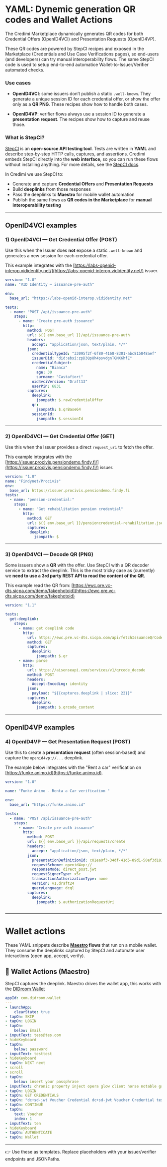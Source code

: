 # YAML: Dynemic generation QR codes and Wallet Actions

The Credimi Marketplace dynamically generates QR codes for both Credential Offers (OpenID4VCI) and Presentation Requests (OpenID4VP). 

These QR codes are powered by StepCI recipes and exposed in the Marketplace (Credentials and Use Case Verifications pages), so end-users (and developers) can try manual interoperability flows. The same StepCI code is used to setup end-to-end automatice Wallet-to-Issuer/Verifier automated checks.

### Use cases

* **OpenID4VCI**: some issuers don’t publish a static `.well-known`. They generate a unique session ID for each credential offer, or show the offer only as a **QR PNG**. These recipes show how to handle both cases.

* **OpenID4VP**: verifier flows always use a session ID to generate a **presentation request**. The recipes show how to capture and reuse those.


### What is StepCI?

[StepCI](https://stepci.com/) is an **open-source API testing tool**. Tests are written in **YAML** and describe step‑by‑step HTTP calls, captures, and assertions. Credimi embeds StepCI directly into the **web interface**, so you can run these flows without installing anything. For more details, see the [StepCI docs](https://stepci.com/docs).

In Credimi we use StepCI to:

* Generate and capture **Credential Offers** and **Presentation Requests**
* Build **deeplinks** from those responses
* Pass the deeplinks to **Maestro** for mobile wallet automation
* Publish the same flows as **QR codes in the Marketplace** for **manual interoperability testing**


---
## OpenID4VCI examples


### 1) OpenID4VCI — Get Credential Offer (POST)

Use this when the Issuer does **not** expose a static `.well-known` and generates a new session for each credential offer.

This example integrates with the [https://labs-openid-interop.vididentity.net/](https://labs-openid-interop.vididentity.net/) issuer.

```yaml
version: "1.0"
name: "VID Identity – issuance-pre-auth"

env:
  base_url: "https://labs-openid-interop.vididentity.net"

tests:
  - name: "POST /api/issuance-pre-auth"
    steps:
      - name: "Create pre-auth issuance"
        http:
          method: POST
          url: ${{ env.base_url }}/api/issuance-pre-auth
          headers:
            accept: "application/json, text/plain, */*"
          json:
            credentialTypeId: "33095f2f-6f80-4168-8301-abc815848aef"
            issuerDid: "did:ebsi:zpD3Qp8h4psvdgnTGMX6hfE"
            credentialSubject:
              name: "Bianca"
              age: 30
              surname: "Castafiori"
            oid4vciVersion: "Draft13"
            userPin: 6831
          captures:
            deeplink:
              jsonpath: $.rawCredentialOffer
            qr:
              jsonpath: $.qrBase64
            sessionId:
              jsonpath: $.sessionId
```

---

### 2) OpenID4VCI — Get Credential Offer (GET)

Use this when the Issuer provides a direct `request_uri` to fetch the offer. 

This example integrates with the [https://issuer.procivis.pensiondemo.findy.fi/](https://issuer.procivis.pensiondemo.findy.fi/) issuer.


```yaml
version: "1.0"
name: "Findynet/Procivis"
env:
  base_url: https://issuer.procivis.pensiondemo.findy.fi
tests:
  - name: "pension-credential:"
    steps:
      - name: "Get rehabilitation pension credential"
        http:
          method: GET
          url: ${{ env.base_url }}/pensioncredential-rehabilitation.json
          captures:
           deeplink:
             jsonpath: $         
```

---

### 3) OpenID4VCI — Decode QR (PNG)

Some issuers show a **QR** with the offer. Use StepCI with a QR decoder service to extract the deeplink. This is the most tricky case as (currently) we **need to use a 3rd party REST API to read the content of the QR**.

This example read the QR from: [https://ewc.pre.vc-dts.sicpa.com/demo/fakephotoid](https://ewc.pre.vc-dts.sicpa.com/demo/fakephotoid)

```yaml
version: "1.1"

tests:
  get-deeplink:
    steps:
      - name: get deeplink code
        http:
          url: https://ewc.pre.vc-dts.sicpa.com/api/fetchIssuanceQrCode?attributes[surname]=Matkalainen&attributes[given_name]=Hannah
          method: GET
          captures:
            deeplink:
              jsonpath: $.qr
      - name: parse
        http:
          url: https://aisenseapi.com/services/v1/qrcode_decode
          method: POST
          headers:
            Accept-Encoding: identity
          json:
            payload: "${{captures.deeplink | slice: 22}}"
          captures:
            deeplink:
              jsonpath: $.qrcode_content
```

---

## OpenID4VP examples

### 4) OpenID4VP — Get Presentation Request (POST)

Use this to create a **presentation request** (often session‑based) and capture the `openid4vp://...` deeplink.

The example below integrates with the "Rent a car" verification on [https://funke.animo.id](https://funke.animo.id).

```yaml
version: "1.0"

name: "Funke Animo - Renta a Car verification "

env:
  base_url: "https://funke.animo.id"

tests:
  - name: "POST /api/issuance-pre-auth"
    steps:
      - name: "Create pre-auth issuance"
        http:
          method: POST
          url: ${{ env.base_url }}/api/requests/create
          headers:
            accept: "application/json, text/plain, */*"
          json:
            presentationDefinitionId: c01ea0f3-34df-41d5-89d1-50ef3d181855__0
            requestScheme: openid4vp://
            responseMode: direct_post.jwt
            requestSignerType: x5c
            transactionAuthorizationType: none
            version: v1.draft24
            queryLanguage: dcql
          captures:
            deeplink:
              jsonpath: $.authorizationRequestUri
          
```

---

# Wallet actions

These YAML snippets describe **[Maestro](https://maestro.dev/) flows** that run on a mobile wallet. They consume the deeplinks captured by StepCI and automate user interactions (open app, accept, verify).



## 📱 Wallet Actions (Maestro)

StepCI captures the deeplink. Maestro drives the wallet app, this works with the [DIDroom Wallet](https://didroom.com/apps/)

```yaml
appId: com.didroom.wallet
---
- launchApp:
    clearState: true
- tapOn: SKIP
- tapOn: LOGIN
- tapOn:
    below: Email
- inputText: tess@tes.com
- hideKeyboard
- tapOn:
    below: password
- inputText: testtest
- hideKeyboard
- tapOn: NEXT next
- scroll
- scroll
- tapOn:
    below: insert your passphrase
- inputText: chronic property inject opera glow client horse notable grape build engine damage
- tapOn: LOGIN
- tapOn: GET CREDENTIALS
- tapOn: "dc+sd-jwt Voucher Credential dc+sd-jwt Voucher Credential test ci"
- tapOn: CONTINUE
- tapOn:
    text: Voucher
    index: 1
- inputText: ten
- hideKeyboard
- tapOn: AUTHENTICATE
- tapOn: Wallet

```

---

👉 Use these as templates. Replace placeholders with your issuer/verifier endpoints and JSONPaths.

